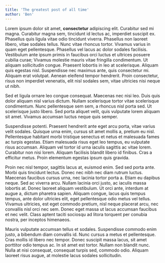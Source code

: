 ```yaml
---
title: 'The greatest post of all time'
author: 'Ben'
---
```


Lorem ipsum dolor sit amet, **consectetur** adipiscing elit. Curabitur sed mi magna. Curabitur magna sem, tincidunt id lectus ac, imperdiet suscipit ex. Phasellus quis ligula vitae odio tincidunt viverra. Phasellus non laoreet libero, vitae sodales tellus. Nunc vitae rhoncus tortor. Vivamus varius in quam eget pellentesque. Phasellus vel lacus ac dolor sodales facilisis. Vestibulum ante ipsum primis in faucibus orci luctus et ultrices posuere cubilia curae; Vivamus molestie mauris vitae fringilla condimentum. Ut aliquam sollicitudin congue. Praesent lobortis in leo at scelerisque. Aliquam quis egestas nisl. Suspendisse nec maximus ante, quis consectetur mi. Aliquam erat volutpat. Aenean eleifend tempor hendrerit. Proin consectetur, risus non imperdiet venenatis, elit nisl sodales sem, vitae ultricies nisi neque ut nibh.

Sed et ligula ornare leo congue consequat. Maecenas nec nisi leo. Duis quis dolor aliquam nisl varius dictum. Nullam scelerisque tortor vitae scelerisque condimentum. Nunc pellentesque sem sem, a rhoncus nisl porta sed. Ut scelerisque justo libero. Sed porta aliquet velit, quis vulputate lorem aliquam sit amet. Vivamus accumsan luctus neque quis semper.

Suspendisse potenti. Praesent hendrerit ante eget arcu porta, vitae varius velit sodales. Quisque urna enim, cursus sit amet mollis a, pretium eu nisl. Pellentesque habitant morbi tristique senectus et netus et malesuada fames ac turpis egestas. Etiam malesuada risus eget leo tempus, eu vulputate risus accumsan. Aliquam vel tortor id urna iaculis sagittis ac vitae lorem. Curabitur non nisi lorem. Aliquam facilisis blandit libero id finibus. Cras a efficitur metus. Proin elementum egestas ipsum quis gravida.

Proin nec nisl tempor, sagittis lacus at, euismod enim. Sed sed porta ante. Morbi quis tincidunt lectus. Donec nec nibh nec diam rutrum luctus. Maecenas faucibus cursus urna, nec lacinia tortor porta a. Etiam eu dapibus neque. Sed ac viverra arcu. Nullam lacinia orci justo, ac iaculis massa lobortis at. Donec laoreet aliquam vestibulum. Ut orci ante, interdum at augue a, dictum pharetra sapien. Aliquam congue, lacus quis tempus tempus, ante dolor ultricies elit, eget pellentesque odio metus vel tellus. Vivamus ultricies, est eget commodo pretium, nisl neque placerat arcu, nec convallis nisl orci nec sem. Donec eget massa ut lacus accumsan faucibus et nec velit. Class aptent taciti sociosqu ad litora torquent per conubia nostra, per inceptos himenaeos.

Mauris vulputate accumsan tellus et sodales. Suspendisse commodo enim justo, a bibendum diam convallis id. Nunc cursus a metus et pellentesque. Cras mollis id libero nec tempor. Donec suscipit massa lacus, sit amet porttitor odio tempus ac. In sit amet est tortor. Nullam non blandit nunc. Nulla at nisi consequat, consequat turpis sed, commodo odio. Aliquam laoreet risus augue, at molestie lacus sodales sollicitudin.
